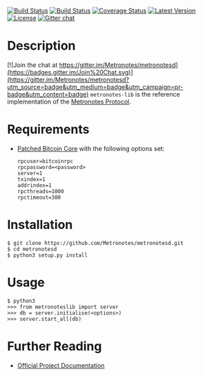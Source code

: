 [![Build Status](https://travis-ci.org/Metronotes/metronotesd.svg?branch=develop)](https://travis-ci.org/Metronotes/metronotesd)
[![Build Status](https://circleci.com/gh/Metronotes/metronotesd.svg?&style=shield)](https://circleci.com/gh/Metronotes/metronotesd)
[![Coverage Status](https://coveralls.io/repos/Metronotes/metronotesd/badge.png?branch=develop)](https://coveralls.io/r/Metronotes/metronotesd?branch=develop)
[![Latest Version](https://pypip.in/version/metronotes-lib/badge.svg)](https://pypi.python.org/pypi/metronotes-lib/)
[![License](https://pypip.in/license/metronotes-lib/badge.svg)](https://pypi.python.org/pypi/metronotes-lib/)
[![Gitter chat](https://badges.gitter.im/gitterHQ/gitter.png)](https://gitter.im/Metronotes/General)


# Description

[![Join the chat at https://gitter.im/Metronotes/metronotesd](https://badges.gitter.im/Join%20Chat.svg)](https://gitter.im/Metronotes/metronotesd?utm_source=badge&utm_medium=badge&utm_campaign=pr-badge&utm_content=badge)
`metronotes-lib` is the reference implementation of the [Metronotes Protocol](https://metronotes.io).


# Requirements
* [Patched Bitcoin Core](https://github.com/btcdrak/bitcoin/releases) with the following options set:

	```
	rpcuser=bitcoinrpc
	rpcpassword=<password>
	server=1
	txindex=1
	addrindex=1
	rpcthreads=1000
	rpctimeout=300
	```


# Installation

```
$ git clone https://github.com/Metronotes/metronotesd.git
$ cd metronotesd
$ python3 setup.py install
```


# Usage

```
$ python3
>>> from metronoteslib import server
>>> db = server.initialise(<options>)
>>> server.start_all(db)
```


# Further Reading

* [Official Project Documentation](http://metronotes.io/docs/)
